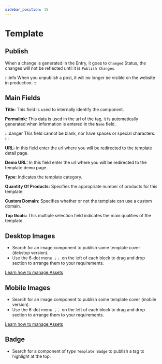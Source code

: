 ```yaml
---
sidebar_position: 15
---
```


# Template

## Publish

When a change is generated in the Entry, it goes to `Changed` Status, the changes will not be reflected until it is `Publish Changes`.

:::info
When you unpublish a post, it will no longer be visible on the website in production.
:::

## Main Fields

**Title:** This field is used to internally identify the component.

**Permalink:** This data is used in the url of the tag, it is automatically generated when information is entered in the `Name` field.

:::danger
This field cannot be blank, nor have spaces or special characters.
:::

**URL:** In this field enter the url where you will be redirected to the template detail page.

**Demo URL:** In this field enter the url where you will be redirected to the template demo page.

**Type:** Indicates the template category.

**Quantity Of Products:** Specifies the appropriate number of products for this template.

**Custom Domain:** Specifies whether or not the template can use a custom domain.

**Top Goals:** This multiple selection field indicates the main qualities of the template.

## Desktop Images

- Search for an image component to publish some template cover (dekstop version).
- Use the 6-dot menu `⋮⋮` on the left of each block to drag and drop section to arrange them to your requirements.

[Learn how to manage Assets](/docs/components/assets)

## Mobile Images

- Search for an image component to publish some template cover (mobile version).
- Use the 6-dot menu `⋮⋮` on the left of each block to drag and drop section to arrange them to your requirements.

[Learn how to manage Assets](/docs/components/assets)

## Badge

- Search for a component of type `Template Badge` to publish a tag to highlight at the top.